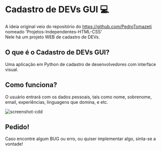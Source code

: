 # Cadastro de DEVs GUI 💻
A ideia original veio do repositório do https://github.com/PedroTomazeti nomeado 'Projetos-Independentes-HTML-CSS' <br>
Nele há um projeto WEB de cadastro de DEVs. <br>

## O que é o Cadastro de DEVs GUI?
Uma aplicação em Python de cadastro de desenvolvedores com interface visual.

## Como funciona?
O usuário entrará com os dados pessoais, tais como nome, sobrenome, email, experiências, linguagens que domina, e etc.

![screenshot-cdd](https://user-images.githubusercontent.com/77808082/129197066-fef20e45-d35b-4276-b233-fbb2f1d5c3bf.jpg)

## Pedido!
Caso encontre algum BUG ou erro, ou quiser implementar algo, sinta-se a vontade!
